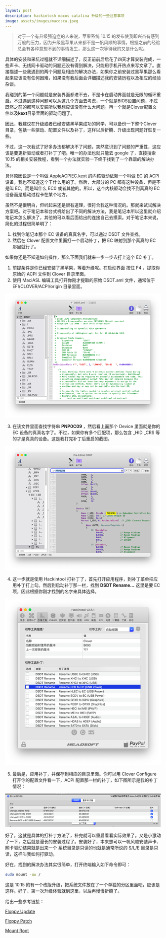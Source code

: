 ```yaml
---
layout: post
description: hackintosh macos catalina 升级的一些注意事项
image: assets/images/macosca.jpeg
---
```


> 对于一个有升级强迫症的人来说，苹果系统 10.15 的发布使我即兴奋有感到万般的压力，因为升级黑苹果从来都不是一帆风顺的事情。根据之前的经验总会有各种意想不到的事情发生，那么这一次等待我的又是什么呢。

具体的安装和采坑过程就不详细描述了，反正前前后后花了四天才算安装完成，一些声卡、无线网卡驱动的问题还没有得到解决，只能用手机开热点来写文章了。直接描述一些我遇到的两个问题及相应的解决办法，如果你之前安装过黑苹果那么看起来应该没有任何困难，如果没有我后面会详细描述我的安装历程以及相应的经验杂谈。

我碰到的第一个问题就是安装界面都进不去，不是卡在启动界面就是无限的循环重启。不过遇到这种问题可以从这几个方面去考虑，一个就是BIOS设置问题，不过既然之前的都可以安装所以我想应该没有什么大问题。再一个就是Clover配置文件以及**kext**目录里面的驱动问题了。

因此，我建议在升级或者已经安装黑苹果成功的同学，可以备份一下整个Clover目录，包括一些驱动、配置文件以及补丁，这样以后折腾、升级出现问题好恢复一些。

不过，这一次我试了好多办法都解决不了问题，突然意识到了问题的严重性，这应该是要更新驱动或者打补丁了吧。唯一的办法也就只能去 google 了，直接搜索 10.15 的相关安装教程，看到一个办法就实验一下终于找到了一个靠谱的解决办法。

具体原因说是一个叫做 AppleACPIEC.kext 的内核驱动依赖一个叫做 EC 的 ACPI 设备，我也不知道这个干什么用的了。然后，大部分的 PC 都有这种设备，但是不是叫 EC，而是叫什么 EC0 或者其他的。所以，这个内核驱动会找不到真真的 EC 设备而是启动过程卡在某个地方。

虽然不是很明白，但听起来还是很有道理，很符合我这种情况的。那就来试试解决方案吧。对于笔记本和台式机给出了不同的解决方法，我是笔记本所以这里就介绍笔记本怎么解决了，其他的可以看后面给出的连接自己去摸索。对于笔记本来说，简化的过程很简单明了：

1. 找到你笔记本那个 EC 设备的真真名字，可以通过 DSDT 文件查找。
2. 然后在 Clover 配置文件里面打一个启动补丁，把 EC 映射到那个真真的 EC 那里就行了。

如果你还是不知道如何操作，那么下面我们就来一步一步去打上这个 EC 补丁。

1. 前提条件是你已经安装了黑苹果，等着升级呢。在启动界面 按住 F4 ，提取你原始的 ACPI 文件到 Clover 目录里面。
2. 使用 MaciASL 编辑工具打开你刚才提取的原始 DSDT.aml 文件，通常位于 EFI/CLOVER/ACPI/origin 目录里面。

<img class="centerimg" src="/assets/images/macos1015/opendsdt.png" />

3. 在该文件里面查找字符串 **PNP0C09** ，然后看上面那个 Device 里面就是你的 EC 设备的真真名字了。不过，如果你有多个匹配项，那么包含 _HID _CRS 等的才是真真的设备。这是我打完补丁后重启的截图。

<img class="centerimg" src="/assets/images/macos1015/findname.png" />

4. 这一步就是使用 Hackintool 打补丁了，首先打开应用程序，到补丁菜单把应用补丁打上勾。然后到启动补丁那一栏，找到 **DSDT Rename...** 这里是要 EC 项，因此根据你刚才找到的名字来具体选择。

<img class="centerimg" src="/assets/images/macos1015/hackpatch.png" />

5. 最后是，应用补丁，并保存到相应的目录里面。你可以用 Clover Configure 打开你的配置文件看一下，ACPI 配置那一栏的补丁，如下图所示是我的补丁情况：

<img class="centerimg" src="/assets/images/macos1015/ecrename.png" />

好了，这就是具体的打补丁方法了，补完就可以重启看看实际效果了。又是小激动了一下，之后就是漫长的安装过程了。安装好了，本来想可以一帆风顺安装声卡、网卡驱动结果就是出来一个 系统目录是只读的也就是通常所说的 S/L/E 目录是只读，这样叫我如何打驱动。

好在，找到的解决办法其实很简单，打开终端输入如下命令即可：

```bash
sudo mount -uw /
```

这是 10.15 的有一个改版升级，把系统文件放在了一个单独的分区里面吧，应该是这样。好了，第一次升级体验就到这里，以后再慢慢折腾了。

给出一些参考链接：

[Floppy Update](https://floppyblog.com/guide-how-to-update-your-hackintosh-macos-mojave-to-catalina/)

[Floppy Patch](https://floppyblog.com/common-problems-and-workarounds-in-hackintosh/)

[Mount Root](https://www.tonymacx86.com/threads/macos-10-15-catalina-how-to-mount-root-partition-read-write-for-post-installation.283749/)